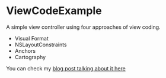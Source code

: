 # ViewCodeExample

A simple view controller using four approaches of view coding. 

- Visual Format
- NSLayoutConstraints
- Anchors
- Cartography

You can check my [blog post talking about it here](http://yasminbenatti.com/2020/09/26/delete-your-storyboards-a-guide-to-the-magic-of-view-coding/)



